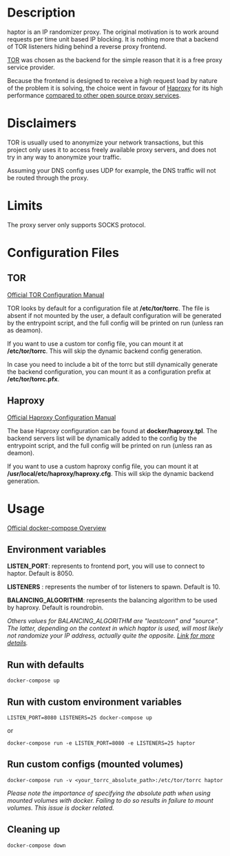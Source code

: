 # Description
haptor is an IP randomizer proxy. The original motivation is to work around requests per time unit based IP blocking. It is nothing more that a backend of TOR listeners hiding behind a reverse proxy frontend.

[TOR](https://www.torproject.org/) was chosen as the backend for the simple reason that it is a free proxy service provider.

Because the frontend is designed to receive a high request load by nature of the problem it is solving, the choice went in favour of [Haproxy](https://github.com/haproxy/haproxy) for its high performance [compared to other open source proxy services](https://github.com/NickMRamirez/Proxy-Benchmarks).


# Disclaimers
TOR is usually used to anonymize your network transactions, but this project only uses it to access freely available proxy servers, and does not try in any way to anonymize your traffic.

Assuming your DNS config uses UDP for example, the DNS traffic will not be routed through the proxy.


# Limits
The proxy server only supports SOCKS protocol.


# Configuration Files

## TOR

[Official TOR Configuration Manual](https://2019.www.torproject.org/docs/tor-manual.html.en)

TOR looks by default for a configuration file at **/etc/tor/torrc**. The file is absent if not mounted by the user, a default configuration will be generated by the entrypoint script, and the full config will be printed on run (unless ran as deamon).

If you want to use a custom tor config file, you can mount it at **/etc/tor/torrc**. This will skip the dynamic backend config generation.

In case you need to include a bit of the torrc but still dynamically generate the backend configuration, you can mount it as a configuration prefix at **/etc/tor/torrc.pfx**.

## Haproxy

[Official Haproxy Configuration Manual](https://www.haproxy.com/documentation/hapee/latest/onepage/)

The base Haproxy configuration can be found at **docker/haproxy.tpl**. The backend servers list will be dynamically added to the config by the entrypoint script, and the full config will be printed on run (unless ran as deamon).

If you want to use a custom haproxy config file, you can mount it at **/usr/local/etc/haproxy/haproxy.cfg**. This will skip the dynamic backend generation.


# Usage

[Official docker-compose Overview](https://docs.docker.com/compose/)

## Environment variables

**LISTEN_PORT**: represents to frontend port, you will use to connect to haptor. Default is 8050.

**LISTENERS** : represents the number of tor listeners to spawn. Default is 10.

**BALANCING_ALGORITHM**: represents the balancing algorithm to be used by haproxy. Default is roundrobin.

*Others values for BALANCING_ALGORITHM are "leastconn" and "source". The latter, depending on the context in which haptor is used, will most likely not randomize your IP address, actually quite the opposite. [Link for more details](https://www.digitalocean.com/community/tutorials/an-introduction-to-haproxy-and-load-balancing-concepts#load-balancing-algorithms).*


## Run with defaults
```docker-compose up```


## Run with custom environment variables
```LISTEN_PORT=8080 LISTENERS=25 docker-compose up```

or

```docker-compose run -e LISTEN_PORT=8080 -e LISTENERS=25 haptor```


## Run custom configs (mounted volumes)
```docker-compose run -v <your_torrc_absolute_path>:/etc/tor/torrc haptor```

*Please note the importance of specifying the absolute path when using mounted volumes with docker. Failing to do so results in failure to mount volumes. This issue is docker related.*


## Cleaning up
```docker-compose down```

